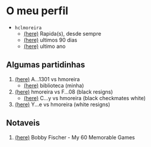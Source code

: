# O meu perfil
- `hclmoreira`
  + [(here)](https://www.chess.com/stats/live/rapid/hclmoreira/0) Rapida(s), desde sempre
  + [(here)](https://www.chess.com/stats/live/rapid/hclmoreira) ultimos 90 dias
  + [(here)](https://www.chess.com/stats/live/rapid/hclmoreira/365) ultimo ano

## Algumas partidinhas
1. [(here)](https://www.chess.com/analysis/game/live/108582740245?tab=analysis&move=45) A...1301 vs hmoreira
   + [(here)](https://www.chess.com/library/collections/divertidas-TqZNA3cA) biblioteca (minha)
1. [(here)](https://www.chess.com/game/live/108584421549?tab=analysis&move=42) hmoreira vs F...08 (black resigns)
   + [(here)](https://www.chess.com/analysis/game/live/108587411249?tab=explore&move=45) C...y vs hmoreira (black checkmates white)
1. [(here)](https://www.chess.com/analysis/game/live/109884111699?tab=review&move=17) Y...e vs hmoreira (white resigns)

## Notaveis
1. [(here)](https://www.chess.com/library/collections/bobby-fischer-my-60-memorable-games-2EMTL1KLJ) Bobby Fischer - My 60 Memorable Games


